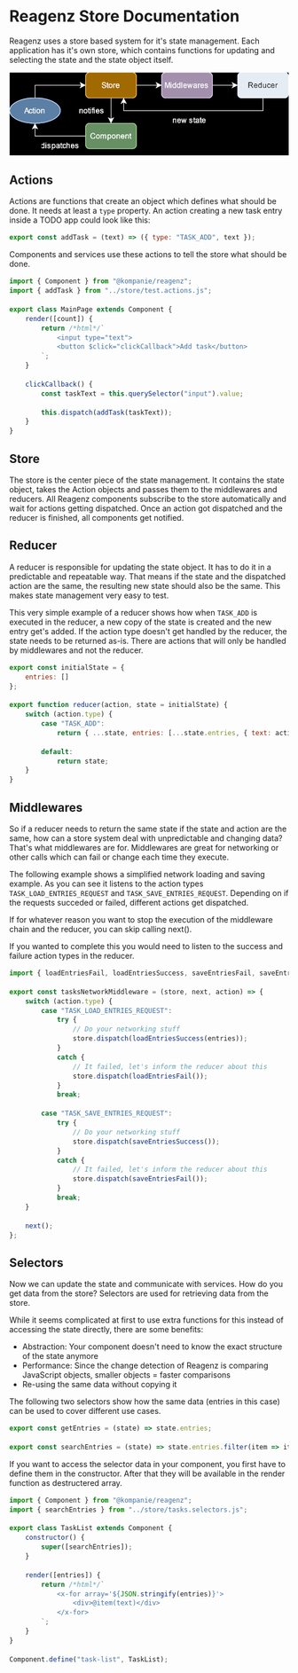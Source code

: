 # Reagenz Store Documentation

Reagenz uses a store based system for it's state management.
Each application has it's own store, which contains functions for updating and selecting the state and the state object itself.

![Store flow](./assets/StoreFlow.drawio.svg)

## Actions

Actions are functions that create an object which defines what should be done.
It needs at least a `type` property.
An action creating a new task entry inside a TODO app could look like this:

```js
export const addTask = (text) => ({ type: "TASK_ADD", text });
```

Components and services use these actions to tell the store what should be done.

```js
import { Component } from "@kompanie/reagenz";
import { addTask } from "../store/test.actions.js";

export class MainPage extends Component {
    render([count]) {
        return /*html*/`
			<input type="text">
            <button $click="clickCallback">Add task</button>
        `;
    }

    clickCallback() {
		const taskText = this.querySelector("input").value;

        this.dispatch(addTask(taskText));
    }
}
```

## Store

The store is the center piece of the state management.
It contains the state object, takes the Action objects and passes them to the middlewares and reducers.
All Reagenz components subscribe to the store automatically and wait for actions getting dispatched.
Once an action got dispatched and the reducer is finished, all components get notified.

## Reducer

A reducer is responsible for updating the state object.
It has to do it in a predictable and repeatable way.
That means if the state and the dispatched action are the same, the resulting new state should also be the same.
This makes state management very easy to test.

This very simple example of a reducer shows how when `TASK_ADD` is executed in the reducer,
a new copy of the state is created and the new entry get's added.
If the action type doesn't get handled by the reducer, the state needs to be returned as-is.
There are actions that will only be handled by middlewares and not the reducer.

```js
export const initialState = {
	entries: []
};

export function reducer(action, state = initialState) {
	switch (action.type) {
		case "TASK_ADD":
			return { ...state, entries: [...state.entries, { text: action.text }] };

		default:
			return state;
    }
}
```

## Middlewares

So if a reducer needs to return the same state if the state and action are the same, how can a store system deal with unpredictable and changing data?
That's what middlewares are for.
Middlewares are great for networking or other calls which can fail or change each time they execute.

The following example shows a simplified network loading and saving example.
As you can see it listens to the action types `TASK_LOAD_ENTRIES_REQUEST` and `TASK_SAVE_ENTRIES_REQUEST`.
Depending on if the requests succeded or failed, different actions get dispatched.

If for whatever reason you want to stop the execution of the middleware chain and the reducer, you can skip calling next().

If you wanted to complete this you would need to listen to the success and failure action types in the reducer.

```js
import { loadEntriesFail, loadEntriesSuccess, saveEntriesFail, saveEntriesSuccess } from "./example.actions.js";

export const tasksNetworkMiddleware = (store, next, action) => {
	switch (action.type) {
		case "TASK_LOAD_ENTRIES_REQUEST":
			try {
				// Do your networking stuff
				store.dispatch(loadEntriesSuccess(entries));
			}
			catch {
				// It failed, let's inform the reducer about this
				store.dispatch(loadEntriesFail());
			}
			break;

		case "TASK_SAVE_ENTRIES_REQUEST":
			try {
				// Do your networking stuff
				store.dispatch(saveEntriesSuccess());
			}
			catch {
				// It failed, let's inform the reducer about this
				store.dispatch(saveEntriesFail());
			}
			break;
	}

	next();
};

```

## Selectors

Now we can update the state and communicate with services.
How do you get data from the store?
Selectors are used for retrieving data from the store.

While it seems complicated at first to use extra functions for this instead of accessing the state directly, there are some benefits:

* Abstraction: Your component doesn't need to know the exact structure of the state anymore
* Performance: Since the change detection of Reagenz is comparing JavaScript objects, smaller objects = faster comparisons
* Re-using the same data without copying it

The following two selectors show how the same data (entries in this case) can be used to cover different use cases.

```js
export const getEntries = (state) => state.entries;

export const searchEntries = (state) => state.entries.filter(item => item.text.toLowerCase().includes(state.searchValue.toLowerCase()));
```

If you want to access the selector data in your component, you first have to define them in the constructor.
After that they will be available in the render function as destructered array.

```js
import { Component } from "@kompanie/reagenz";
import { searchEntries } from "../store/tasks.selectors.js";

export class TaskList extends Component {
	constructor() {
		super([searchEntries]);
	}

	render([entries]) {
		return /*html*/`
            <x-for array='${JSON.stringify(entries)}'>
                <div>@item(text)</div>
            </x-for>
        `;
	}
}

Component.define("task-list", TaskList);
```
